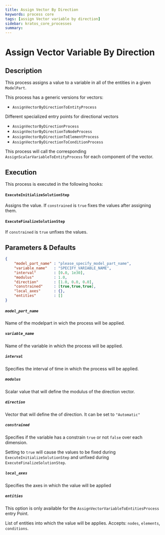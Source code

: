 ```yaml
---
title: Assign Vector By Direction
keywords: process core
tags: [assign Vector variable by direction]
sidebar: kratos_core_processes
summary: 
---
```


# Assign Vector Variable By Direction

## Description

This process assigns a value to a variable in all of the entities in a given `ModelPart`.

This process has a generic versions for vectors:
- `AssignVectorByDirectionToEntityProcess`

Different specialized entry points for directional vectors
- `AssignVectorByDirectionProcess`
- `AssignVectorByDirectionToNodeProcess`
- `AssignVectorByDirectionToElementProcess`
- `AssignVectorByDirectionToConditionProcess`

This process will call the corresponding `AssignScalarVariableToEntityProcess` for each component of the vector.

## Execution

This process is executed in the following hooks:

#### `ExecuteInitializeSolutionStep`

Assigns the value. If `constrained` is `true` fixes the values after assigning them.

#### `ExecuteFinalizeSolutionStep`

If `constrained` is `true` unfixes the values.

## Parameters & Defaults

```json
{
    "model_part_name" : "please_specify_model_part_name",
    "variable_name"   : "SPECIFY_VARIABLE_NAME",
    "interval"        : [0.0, 1e30],
    "modulus"         : 1.0,
    "direction"       : [1.0, 0.0, 0.0],
    "constrained"     : [true,true,true],
    "local_axes"      : {},
    "entities"        : []
}
```

##### `model_part_name` 
Name of the modelpart in wich the process will be applied.

##### `variable_name`
Name of the variable in which the process will be applied.

##### `interval`
Specifies the interval of time in which the process will be applied.

##### `modulus`
Scalar value that will define the modulus of the direction vector. 

##### `direction`
Vector that will define the of direction. It can be set to `"Automatic"` 

##### `constrained`
Specifies if the variable has a constrain `true` or not `false` over each dimension.

Setting to `true` will cause the values to be fixed during `ExecuteInitializeSolutionStep` and unfixed during `ExecuteFinalizeSolutionStep`.

##### `local_axes`
Specifies the axes in which the value will be applied

##### `entities`
This option is only available for the `AssignVectorVariableToEntitiesProcess` entry Point.

List of entities into which the value will be applies. Accepts: `nodes`, `elements`, `conditions`.
